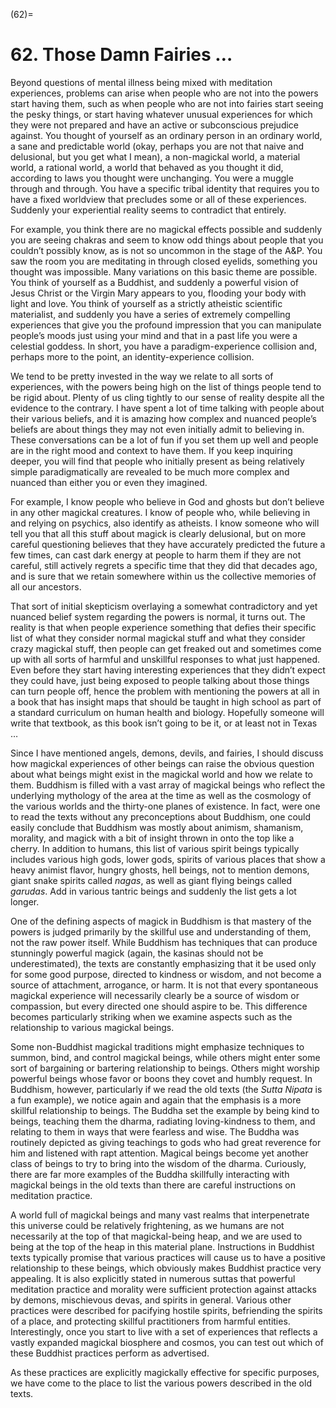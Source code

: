 

(62)=

# 62. Those Damn Fairies …



Beyond questions of mental illness being mixed with meditation experiences, problems can arise when people who are not into the powers start having them, such as when people who are not into fairies start seeing the pesky things, or start having whatever unusual experiences for which they were not prepared and have an active or subconscious prejudice against. You thought of yourself as an ordinary person in an ordinary world, a sane and predictable world (okay, perhaps you are not that naive and delusional, but you get what I mean), a non-magickal world, a material world, a rational world, a world that behaved as you thought it did, according to laws you thought were unchanging. You were a muggle through and through. You have a specific tribal identity that requires you to have a fixed worldview that precludes some or all of these experiences. Suddenly your experiential reality seems to contradict that entirely.

For example, you think there are no magickal effects possible and suddenly you are seeing chakras and seem to know odd things about people that you couldn’t possibly know, as is not so uncommon in the stage of the A&P. You saw the room you are meditating in through closed eyelids, something you thought was impossible. Many variations on this basic theme are possible. You think of yourself as a Buddhist, and suddenly a powerful vision of Jesus Christ or the Virgin Mary appears to you, flooding your body with light and love. You think of yourself as a strictly atheistic scientific materialist, and suddenly you have a series of extremely compelling experiences that give you the profound impression that you can manipulate people’s moods just using your mind and that in a past life you were a celestial goddess. In short, you have a paradigm-experience collision and, perhaps more to the point, an identity-experience collision.

We tend to be pretty invested in the way we relate to all sorts of experiences, with the powers being high on the list of things people tend to be rigid about. Plenty of us cling tightly to our sense of reality despite all the evidence to the contrary. I have spent a lot of time talking with people about their various beliefs, and it is amazing how complex and nuanced people’s beliefs are about things they may not even initially admit to believing in. These conversations can be a lot of fun if you set them up well and people are in the right mood and context to have them. If you keep inquiring deeper, you will find that people who initially present as being relatively simple paradigmatically are revealed to be much more complex and nuanced than either you or even they imagined.

For example, I know people who believe in God and ghosts but don’t believe in any other magickal creatures. I know of people who, while believing in and relying on psychics, also identify as atheists. I know someone who will tell you that all this stuff about magick is clearly delusional, but on more careful questioning believes that they have accurately predicted the future a few times, can cast dark energy at people to harm them if they are not careful, still actively regrets a specific time that they did that decades ago, and is sure that we retain somewhere within us the collective memories of all our ancestors.

That sort of initial skepticism overlaying a somewhat contradictory and yet nuanced belief system regarding the powers is normal, it turns out. The reality is that when people experience something that defies their specific list of what they consider normal magickal stuff and what they consider crazy magickal stuff, then people can get freaked out and sometimes come up with all sorts of harmful and unskillful responses to what just happened. Even before they start having interesting experiences that they didn’t expect they could have, just being exposed to people talking about those things can turn people off, hence the problem with mentioning the powers at all in a book that has insight maps that should be taught in high school as part of a standard curriculum on human health and biology. Hopefully someone will write that textbook, as this book isn’t going to be it, or at least not in Texas …

Since I have mentioned angels, demons, devils, and fairies, I should discuss how magickal experiences of other beings can raise the obvious question about what beings might exist in the magickal world and how we relate to them. Buddhism is filled with a vast array of magickal beings who reflect the underlying mythology of the area at the time as well as the cosmology of the various worlds and the thirty-one planes of existence. In fact, were one to read the texts without any preconceptions about Buddhism, one could easily conclude that Buddhism was mostly about animism, shamanism, morality, and magick with a bit of insight thrown in onto the top like a cherry. In addition to humans, this list of various spirit beings typically includes various high gods, lower gods, spirits of various places that show a heavy animist flavor, hungry ghosts, hell beings, not to mention demons, giant snake spirits called *nagas*, as well as giant flying beings called *garudas*. Add in various tantric beings and suddenly the list gets a lot longer.

One of the defining aspects of magick in Buddhism is that mastery of the powers is judged primarily by the skillful use and understanding of them, not the raw power itself. While Buddhism has techniques that can produce stunningly powerful magick (again, the kasinas should not be underestimated), the texts are constantly emphasizing that it be used only for some good purpose, directed to kindness or wisdom, and not become a source of attachment, arrogance, or harm. It is not that every spontaneous magickal experience will necessarily clearly be a source of wisdom or compassion, but every directed one should aspire to be. This difference becomes particularly striking when we examine aspects such as the relationship to various magickal beings.

Some non-Buddhist magickal traditions might emphasize techniques to summon, bind, and control magickal beings, while others might enter some sort of bargaining or bartering relationship to beings. Others might worship powerful beings whose favor or boons they covet and humbly request. In Buddhism, however, particularly if we read the old texts (the *Sutta Nipata* is a fun example), we notice again and again that the emphasis is a more skillful relationship to beings. The Buddha set the example by being kind to beings, teaching them the dharma, radiating loving-kindness to them, and relating to them in ways that were fearless and wise. The Buddha was routinely depicted as giving teachings to gods who had great reverence for him and listened with rapt attention. Magical beings become yet another class of beings to try to bring into the wisdom of the dharma. Curiously, there are far more examples of the Buddha skillfully interacting with magickal beings in the old texts than there are careful instructions on meditation practice.

A world full of magickal beings and many vast realms that interpenetrate this universe could be relatively frightening, as we humans are not necessarily at the top of that magickal-being heap, and we are used to being at the top of the heap in this material plane. Instructions in Buddhist texts typically promise that various practices will cause us to have a positive relationship to these beings, which obviously makes Buddhist practice very appealing. It is also explicitly stated in numerous suttas that powerful meditation practice and morality were sufficient protection against attacks by demons, mischievous devas, and spirits in general. Various other practices were described for pacifying hostile spirits, befriending the spirits of a place, and protecting skillful practitioners from harmful entities. Interestingly, once you start to live with a set of experiences that reflects a vastly expanded magickal biosphere and cosmos, you can test out which of these Buddhist practices perform as advertised.

As these practices are explicitly magickally effective for specific purposes, we have come to the place to list the various powers described in the old texts.
